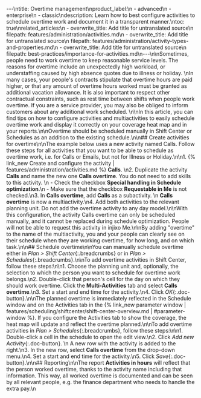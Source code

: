 ---\ntitle: Overtime management\nproduct_label:\n  - advanced\n  - enterprise\n  - classic\ndescription: Learn how to best configure activities to schedule overtime work and document it in a transparent manner.\ntoc: true\nrelated_articles:\n  - overwrite_title: Add title for untranslated source\n    filepath: features/administration/activities.md\n  - overwrite_title: Add title for untranslated source\n    filepath: features/administration/activity-types-and-properties.md\n  - overwrite_title: Add title for untranslated source\n    filepath: best-practices/importance-for-activities.md\n---\n\nSometimes, people need to work overtime to keep reasonable service levels. The reasons for overtime include an unexpectedly high workload, or understaffing caused by high absence quotes due to illness or holiday.  \nIn many cases, your people's contracts stipulate that overtime hours are paid higher, or that any amount of overtime hours worked must be granted as additional vacation allowance. It is also important to respect other contractual constraints, such as rest time between shifts when people work overtime. If you are a service provider, you may also be obliged to inform customers about any additional work scheduled. \n\nIn this article, you can find tips on how to configure activities and multiactivities to easily schedule overtime work and display it correctly on your coverage heat map and in your reports.\n\nOvertime should be scheduled manually in Shift Center or Schedules as an addition to the existing schedule.\n\n## Create activities for overtime\n\nThe example below uses a new activity named Calls. Follow these steps for all activities that you want to be able to schedule as overtime work, i.e. for Calls or Emails, but not for Illness or Holiday.\n\n1. {% link_new Create and configure the activity | features/administration/activities.md %} **Calls**. \n2. Duplicate the activity **Calls** and name the new one **Calls overtime**. You do not need to add skills to this activity.  \n  - Check the checkbox **Special handling in Schedule optimization**.\n  - Make sure that the checkbox **Requestable in Me** is not checked.\n3. In **Calls overtime**, add **Calls** as a subactivity.  \n  **Calls overtime** is now a multiactivity.\n4. Add both activities to the relevant planning unit. Do not add the overtime activity to any day model.\n\nWith this configuration, the activity Calls overtime can only be scheduled manually, and it cannot be replaced during schedule optimization. People will not be able to request this activity in injixo Me.\n\nBy adding "overtime" to the name of the multiactivity, you and your people can clearly see on their schedule when they are working overtime, for how long, and on which task.\n\n## Schedule overtime\n\nYou can manually schedule overtime either in _Plan > Shift Center_{:.breadcrumbs} or in _Plan > Schedules_{:.breadcrumbs}.\n\nTo add overtime activities in Shift Center, follow these steps:\n\n1. Choose the planning unit and, optionally, the selection to which the person you want to schedule for overtime work belongs.\n2. Double-click that person's cell for the day on which they should work overtime. Click the **Multi-Activities** tab and select **Calls overtime**.\n3. Set a start and end time for the activity.\n4. Click _OK_{:.doc-button}.\n\nThe planned overtime is immediately reflected in the Schedule window and on the Activities tab in the {% link_new parameter window | features/scheduling/shiftcenter/shift-center-overview.md | #parameter-window %}. If you configure the Activities tab to show the coverage, the heat map will update and reflect the overtime planned.\n\nTo add overtime activities in _Plan > Schedules_{:.breadcrumbs}, follow these steps:\n\n1. Double-click a cell in the schedule to open the edit view.\n2. Click _Add new Activity_{:.doc-button}.  \n  A new row with the activity is added to the right.\n3. In the new row, select **Calls overtime** from the drop-down menu.\n4. Set a start and end time for the activity.\n5. Click _Save_{:.doc-button}.\n\n## Reporting\n\nThe report **Activities in hours** will reflect that the person worked overtime, thanks to the activity name including that information. This way, all worked overtime is documented and can be seen by all relevant people, e.g. the finance department who needs to handle the extra pay.\n